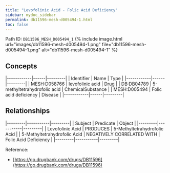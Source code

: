 ```yaml
---
title: "Levofolinic Acid - Folic Acid Deficiency"
sidebar: mydoc_sidebar
permalink: db11596-mesh-d005494-1.html
toc: false 
---
```



Path ID: `DB11596_MESH_D005494_1`
{% include image.html url="images/db11596-mesh-d005494-1.png" file="db11596-mesh-d005494-1.png" alt="db11596-mesh-d005494-1" %}

## Concepts

|------------|------|---------|
| Identifier | Name | Type    |
|------------|------|---------|
| MESH:D058766 | levofolinic acid | Drug |
| DB:DB04789 | 5-methyltetrahydrofolic acid | ChemicalSubstance |
| MESH:D005494 | Folic acid deficiency | Disease |
|------------|------|---------|

## Relationships

|---------|-----------|---------|
| Subject | Predicate | Object  |
|---------|-----------|---------|
| Levofolinic Acid | PRODUCES | 5-Methyltetrahydrofolic Acid |
| 5-Methyltetrahydrofolic Acid | NEGATIVELY CORRELATED WITH | Folic Acid Deficiency |
|---------|-----------|---------|

Reference: 
  - [https://go.drugbank.com/drugs/DB11596](https://go.drugbank.com/drugs/DB11596)
